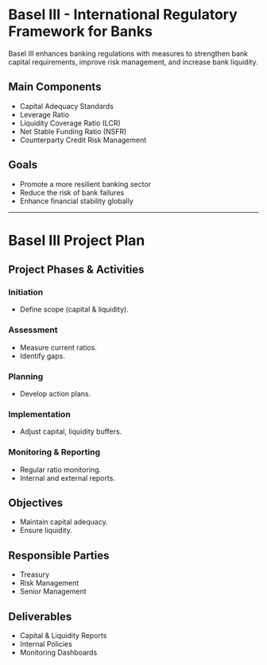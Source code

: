 # Basel III - International Regulatory Framework for Banks

Basel III enhances banking regulations with measures to strengthen bank capital requirements, improve risk management, and increase bank liquidity.

## Main Components
- Capital Adequacy Standards
- Leverage Ratio
- Liquidity Coverage Ratio (LCR)
- Net Stable Funding Ratio (NSFR)
- Counterparty Credit Risk Management

## Goals
- Promote a more resilient banking sector
- Reduce the risk of bank failures
- Enhance financial stability globally

---

# Basel III Project Plan

## Project Phases & Activities

### Initiation
- Define scope (capital & liquidity).

### Assessment
- Measure current ratios.
- Identify gaps.

### Planning
- Develop action plans.

### Implementation
- Adjust capital, liquidity buffers.

### Monitoring & Reporting
- Regular ratio monitoring.
- Internal and external reports.

## Objectives
- Maintain capital adequacy.
- Ensure liquidity.

## Responsible Parties
- Treasury
- Risk Management
- Senior Management

## Deliverables
- Capital & Liquidity Reports
- Internal Policies
- Monitoring Dashboards
